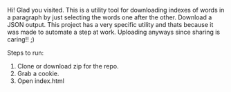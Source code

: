 Hi! Glad you visited. This is a utility tool for downloading indexes of words in a paragraph by just selecting the words one after the other. Download a JSON output.
This project has a very specific utility and thats because it was made to automate a step at work. Uploading anyways since sharing is caring!! ;)

Steps to run: 
1. Clone or download zip for the repo.
2. Grab a cookie.
3. Open index.html
